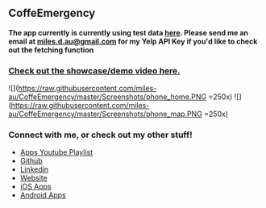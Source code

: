 ## CoffeEmergency

**The app currently is currently using test data [here](https://github.com/miles-au/CoffeEmergency/blob/78c6b3b63b735d9c5108a65b4793bc70f69fd3f0/CoffeEmergency/ViewModels/HomeViewModel.swift#L50). Please send me an email at miles.d.au@gmail.com for my Yelp API Key if you'd like to check out the fetching function**

### [Check out the showcase/demo video here.](https://www.youtube.com/watch?v=KoTOxgK__Ug&list=PLUQm-VQnY5s3NSJ9fbZ7EEKgkBDZSwEZO&index=2&t=0s)

![](https://raw.githubusercontent.com/miles-au/CoffeEmergency/master/Screenshots/phone_home.PNG =250x)      ![](https://raw.githubusercontent.com/miles-au/CoffeEmergency/master/Screenshots/phone_map.PNG =250x)

### Connect with me, or check out my other stuff!
-  [Apps Youtube Playlist](https://www.youtube.com/playlist?list=PLUQm-VQnY5s3NSJ9fbZ7EEKgkBDZSwEZO)
-  [Github](https://github.com/miles-au)
-  [Linkedin](https://www.linkedin.com/in/milesau/)
-  [Website](https://milesau.com)
-  [iOS Apps](https://apps.apple.com/us/developer/miles-au/id1494513447)
-  [Android Apps](https://play.google.com/store/apps/developer?id=Miles+Au)
